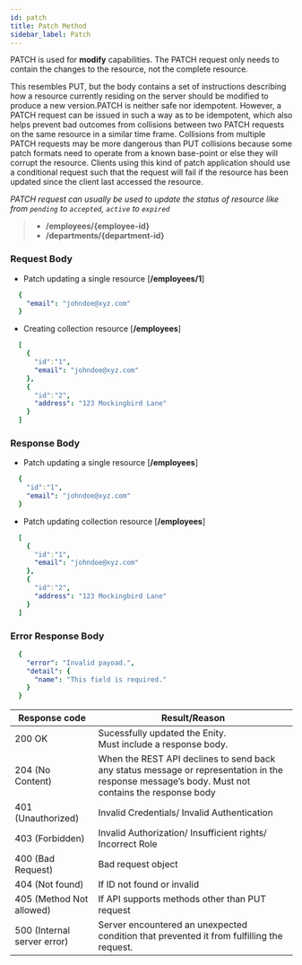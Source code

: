 ```yaml
---
id: patch
title: Patch Method
sidebar_label: Patch
---
```


PATCH is used for **modify** capabilities. The PATCH request only needs to contain the changes to the resource, not the complete resource.

This resembles PUT, but the body contains a set of instructions describing how a resource currently residing on the server should be modified to produce a new version.PATCH is neither safe nor idempotent. However, a PATCH request can be issued in such a way as to be idempotent, which also helps prevent bad outcomes from collisions between two PATCH requests on the same resource in a similar time frame. Collisions from multiple PATCH requests may be more dangerous than PUT collisions because some patch formats need to operate from a known base-point or else they will corrupt the resource. Clients using this kind of patch application should use a conditional request such that the request will fail if the resource has been updated since the client last accessed the resource.

*PATCH request can usually be used to update the status of resource like from `pending` to `accepted`, `active`  to `expired`*

> * **/employees/{employee-id}**
> * **/departments/{department-id}**

### Request Body

* Patch updating a single resource [**/employees/1**]

```yaml
  {
    "email": "johndoe@xyz.com"
  }
 ```

* Creating collection resource [**/employees**]

```yaml
  [
    {
      "id":"1",
      "email": "johndoe@xyz.com"
    },
    {
      "id":"2",
      "address": "123 Mockingbird Lane"
    }
  ]
```

### Response Body

* Patch updating a single resource [**/employees**]

```yaml
  {
    "id":"1",
    "email": "johndoe@xyz.com"
  }
 ```

* Patch updating collection resource [**/employees**]

```yaml
  [
    {
      "id":"1",
      "email": "johndoe@xyz.com"
    },
    {
      "id":"2",
      "address": "123 Mockingbird Lane"
    }
  ]
```

### Error Response Body

```yaml
  {
    "error": "Invalid payoad.",
    "detail": {
      "name": "This field is required."
    }
  }

```

|  Response code            |  Result/Reason |
|---------------------------|------------------------------|
|200 OK                     | Sucessfully updated the Enity. <br/> Must include a response body. |
|204 (No Content)           | When the REST API declines to send back any status message or representation in the response message’s body. Must not contains the response body|
|401 (Unauthorized)         | Invalid Credentials/ Invalid Authentication |
|403 (Forbidden)            | Invalid Authorization/ Insufficient rights/ Incorrect Role |
|400 (Bad Request)          | Bad request object | validation error |
|404 (Not found)            |  If ID not found or invalid|
|405 (Method Not allowed)   | If API supports methods other than PUT request |
|500 (Internal server error)| Server encountered an unexpected condition that prevented it from fulfilling the request.|
